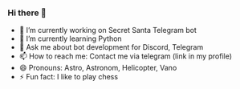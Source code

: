 ### Hi there 👋

<!--
**Cupernetics/Cupernetics** is a ✨ _special_ ✨ repository because its `README.md` (this file) appears on your GitHub profile.

Here are some ideas to get you started:
-->
- 🔭 I’m currently working on Secret Santa Telegram bot
- 🌱 I’m currently learning Python
- 💬 Ask me about bot development for Discord, Telegram
- 📫 How to reach me: Contact me via telegram (link in my profile)
- 😄 Pronouns: Astro, Astronom, Helicopter, Vano
- ⚡ Fun fact: I like to play chess
